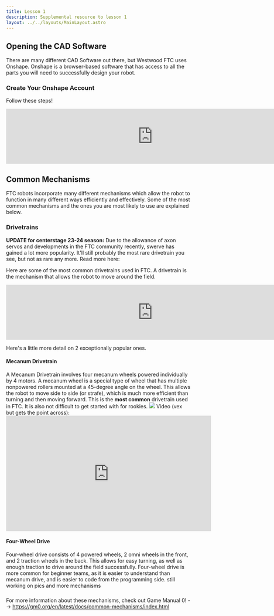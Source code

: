 ```yaml
---
title: Lesson 1
description: Supplemental resource to lesson 1
layout: ../../layouts/MainLayout.astro
---
```


## Opening the CAD Software
There are many different CAD Software out there, but Westwood FTC uses Onshape. Onshape is a browser-based software that has access to all the parts you will need to successfully design your robot.
### Create Your Onshape Account
Follow these steps!
<iframe src="https://docs.google.com/presentation/d/1zsX3MBvVBnlJCBb46qMWJGVUHbGdvXCdxKyE4t10-oM/embed" frameborder="0" width="800"></iframe>

## Common Mechanisms
FTC robots incorporate many different mechanisms which allow the robot to function in many different ways efficiently and effectively. Some of the most common mechanisms and the ones you are most likely to use are explained below.

### Drivetrains
**UPDATE for centerstage 23-24 season:** Due to the allowance of axon servos and developments in the FTC community recently, swerve has gained a lot more popularity. It'll still probably the most rare drivetrain you see, but not as rare any more. Read more here: 

Here are some of the most common drivetrains used in FTC. A drivetrain is the mechanism that allows the robot to move around the field. 
<iframe src="https://ftctutorials.com/translations/en-us/Robot/Drivetrains.pdf" frameborder="0" width="800"></iframe>

Here's a little more detail on 2 exceptionally popular ones.
#### Mecanum Drivetrain
A Mecanum Drivetrain involves four mecanum wheels powered individually by 4 motors. A mecanum wheel is a special type of wheel that has multiple nonpowered rollers mounted at a 45-degree angle on the wheel. This allows the robot to move side to side (or strafe), which is much more efficient than turning and then moving forward. This is the **most common** drivetrain used in FTC. It is also not difficult to get started with for rookies.
![](https://i.redd.it/2d7efiqi6gz41.png)
Video (vex but gets the point across): <iframe width="560" height="315" src="https://www.youtube.com/embed/0Xc6h7M811Q" title="YouTube video player" frameborder="0" allow="accelerometer; autoplay; clipboard-write; encrypted-media; gyroscope; picture-in-picture; web-share" allowfullscreen></iframe>

#### Four-Wheel Drive
Four-wheel drive consists of 4 powered wheels, 2 omni wheels in the front, and 2 traction wheels in the back. This allows for easy turning, as well as enough traction to drive around the field successfully. Four-wheel drive is more common for beginner teams, as it is easier to understand than mecanum drive, and is easier to code from the programming side. still working on pics and more mechanisms
<model-viewer alt="Gobilda Custom Mecanum Drive" ar="" ar-modes="webxr scene-viewer quick-look" camera-controls="" enable-pan="" seamless-poster="" shadow-intensity="1" src="https://cdn.statically.io/gh/gamemanual0/3d-models/main/4WD/revCustom4WD.glb" style="width:100%; height:500px;overflow:auto; --poster-color: transparent" ar-status="not-presenting"></model-viewer>

###

For more information about these mechanisms, check out Game Manual 0! --> <https://gm0.org/en/latest/docs/common-mechanisms/index.html>
